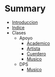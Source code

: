 # Summary

* [Introduccion](README.md)
* [Indice](SUMMARY.md)
* Clases
  * Apoyo
    * [Academico](Clases/Apoyo/Academico.txt)
    * [Artista](Clases/Apoyo/Artista.txt)
    * [Cuerdero](Clases/Apoyo/Cuerdero.txt)
    * [Musico](Clases/Apoyo/Musico.txt)
  * DPS
    * [Musico](Clases/Apoyo/Musico.txt)